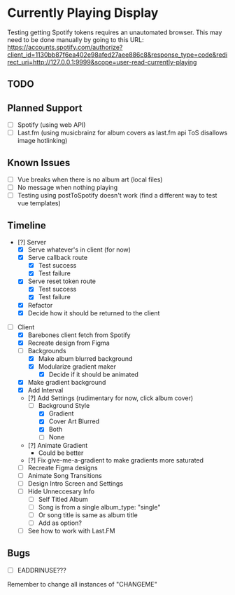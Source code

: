 # Currently Playing Display

Testing getting Spotify tokens requires an unautomated browser. This may need to be done manually by going to this URL:
https://accounts.spotify.com/authorize?client_id=1130bb87f6ea402e98afed27aee886c8&response_type=code&redirect_uri=http://127.0.0.1:9999&scope=user-read-currently-playing

## TODO

## Planned Support

- [ ] Spotify (using web API)
- [ ] Last.fm (using musicbrainz for album covers as last.fm api ToS disallows image hotlinking)

## Known Issues

- [ ] Vue breaks when there is no album art (local files)
- [ ] No message when nothing playing
- [ ] Testing using postToSpotify doesn't work (find a different way to test vue templates)

## Timeline

- [?] Server
  - [X] Serve whatever's in client (for now)
  - [X] Serve callback route
    - [X] Test success
    - [X] Test failure
  - [X] Serve reset token route
    - [X] Test success
    - [X] Test failure
  - [X] Refactor
  - [X] Decide how it should be returned to the client
- [ ] Client
  - [X] Barebones client fetch from Spotify
  - [X] Recreate design from Figma
  - [ ] Backgrounds
    - [X] Make album blurred background
    - [X] Modularize gradient maker
      - [X] Decide if it should be animated
  - [X] Make gradient background
  - [X] Add Interval
  - [?] Add Settings (rudimentary for now, click album cover)
    - [ ] Background Style
      - [X] Gradient
      - [X] Cover Art Blurred
      - [X] Both
      - [ ] None
  - [?] Animate Gradient
    - Could be better
  - [?] Fix give-me-a-gradient to make gradients more saturated
  - [ ] Recreate Figma designs
  - [ ] Animate Song Transitions
  - [ ] Design Intro Screen and Settings
  - [ ] Hide Unneccesary Info
    - [ ] Self Titled Album
    - [ ] Song is from a single album_type: "single"
    - [ ] Or song title is same as album title
    - [ ] Add as option?
  - [ ] See how to work with Last.FM

## Bugs

- [ ] EADDRINUSE???

Remember to change all instances of "CHANGEME"

